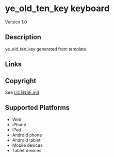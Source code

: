 ye_old_ten_key keyboard
==============

Version 1.0

Description
-----------
ye_old_ten_key generated from template

Links
-----

Copyright
---------
See [LICENSE.md](LICENSE.md)

Supported Platforms
-------------------
 * Web
 * iPhone
 * iPad
 * Android phone
 * Android tablet
 * Mobile devices
 * Tablet devices

